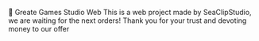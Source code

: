 🌊 Greate Games Studio Web
This is a web project made by SeaClipStudio, we are waiting for the next orders! Thank you for your trust and devoting money to our offer
